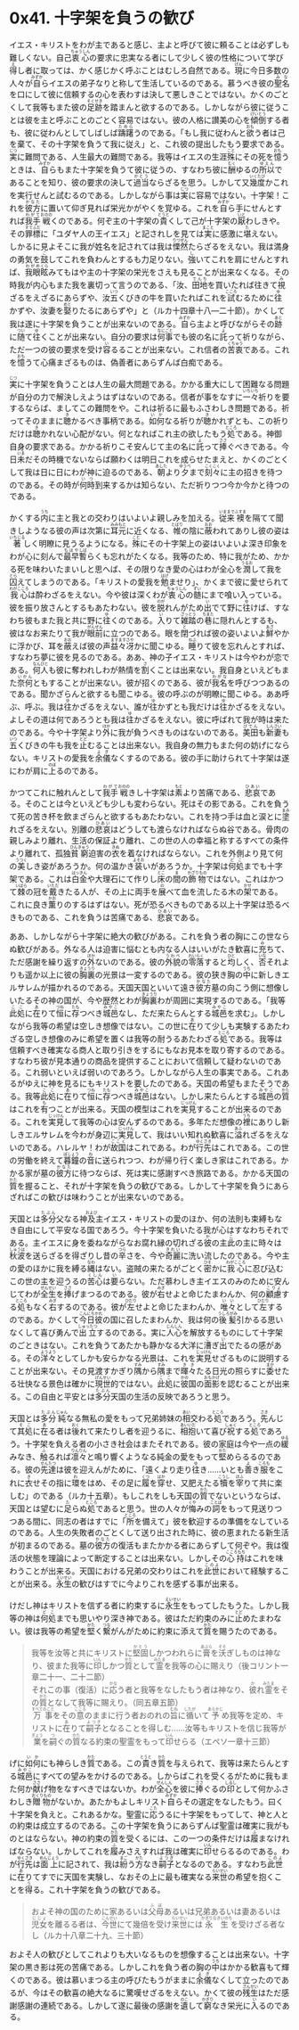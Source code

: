 # 0x41. 十字架を負うの歓び

<article>
<section>
<p class="paragraph">イエス・キリストをわが主であると感じ、主よと呼びて彼に頼ることは必ずしも難しくない。自己<ruby><rb>衷心</rb><rp>（</rp><rt>ちゅうしん</rt><rp>）</rp></ruby>の要求に忠実なる者にして少しく彼の性格について学び<ruby><rb>得</rb><rp>（</rp><rt>え</rt><rp>）</rp></ruby>し者に取っては、かく感じかく呼ぶことはむしろ自然である。<ruby><rb>現</rb><rp>（</rp><rt>げん</rt><rp>）</rp></ruby>に今日多数の人々が<ruby><rb>自</rb><rp>（</rp><rt>みずか</rt><rp>）</rp></ruby>らイエスの弟子なりと称して生活しているのである。慕うべき彼の<ruby><rb>聖名</rb><rp>（</rp><rt>みな</rt><rp>）</rp></ruby>を口にして彼に信頼するの心を表わすは決して悪しきことではない。かくのごとくして我等もまた彼の<ruby><rb>足跡</rb><rp>（</rp><rt>そくせき</rt><rp>）</rp></ruby>を踏まんと欲するのである。しかしながら彼に従うことは彼を主と呼ぶことのごとく容易ではない。彼の人格に讃美の心を<ruby><rb>傾倒</rb><rp>（</rp><rt>けいとう</rt><rp>）</rp></ruby>する者も、彼に従わんとしてしばしば<ruby><rb>躊躇</rb><rp>（</rp><rt>ためら</rt><rp>）</rp></ruby>うのである。「もし我に従わんと<ruby><rb>欲</rb><rp>（</rp><rt>おも</rt><rp>）</rp></ruby>う者は己を棄て、その十字架を負うて我に従え」と、これ彼の提出したもう要求である。<ruby><rb>実</rb><rp>（</rp><rt>じつ</rt><rp>）</rp></ruby>に難問である、人生最大の難問である。我等はイエスの生涯<ruby><rb>殊</rb><rp>（</rp><rt>こと</rt><rp>）</rp></ruby>にその死を<ruby><rb>憶</rb><rp>（</rp><rt>おも</rt><rp>）</rp></ruby>うときは、<ruby><rb>自</rb><rp>（</rp><rt>みずか</rt><rp>）</rp></ruby>らもまた十字架を負うて彼に従うの、すなわち彼に<ruby><rb>酬</rb><rp>（</rp><rt>むく</rt><rp>）</rp></ruby>ゆるの<ruby><rb>所以</rb><rp>（</rp><rt>ゆえん</rt><rp>）</rp></ruby>であることを知り、彼の要求の決して<ruby><rb>過当</rb><rp>（</rp><rt>かとう</rt><rp>）</rp></ruby>ならざるを思う。しかして又<ruby><rb>幾度</rb><rp>（</rp><rt>いくたび</rt><rp>）</rp></ruby>かこれを実行せんと試むるのである。しかしながら事は<ruby><rb>実</rb><rp>（</rp><rt>じつ</rt><rp>）</rp></ruby>に容易ではない。十字架！これを<ruby><rb>彼方</rb><rp>（</rp><rt>かなた</rt><rp>）</rp></ruby>に置いて仰ぎ見れば栄光かがやくを覚ゆる。これを<ruby><rb>自</rb><rp>（</rp><rt>みずか</rt><rp>）</rp></ruby>ら手にせんとすれば<ruby><rb>我手</rb><rp>（</rp><rt>わがて</rt><rp>）</rp></ruby><ruby><rb>戦</rb><rp>（</rp><rt>おのの</rt><rp>）</rp></ruby>くのである。何ぞ主の十字架の<ruby><rb>貴</rb><rp>（</rp><rt>とうと</rt><rp>）</rp></ruby>くして己が十字架の<ruby><rb>厭</rb><rp>（</rp><rt>いと</rt><rp>）</rp></ruby>わしきや。その<ruby><rb>罪標</rb><rp>（</rp><rt>すてふだ</rt><rp>）</rp></ruby>に「ユダヤ人の王イエス」と記されしを見ては<ruby><rb>実</rb><rp>（</rp><rt>まこと</rt><rp>）</rp></ruby>に感激に<ruby><rb>堪</rb><rp>（</rp><rt>た</rt><rp>）</rp></ruby>えない。しかるに見よそこに我が姓名を記されては我は<ruby><rb>慄然</rb><rp>（</rp><rt>りつぜん</rt><rp>）</rp></ruby>たらざるをえない。我は満身の勇気を<ruby><rb>鼓</rb><rp>（</rp><rt>こ</rt><rp>）</rp></ruby>してこれを負わんとするも力足りない。<ruby><rb>強</rb><rp>（</rp><rt>し</rt><rp>）</rp></ruby>いてこれを肩にせんとすれば、<ruby><rb>我眼</rb><rp>（</rp><rt>わがめ</rt><rp>）</rp></ruby><ruby><rb>眩</rb><rp>（</rp><rt>くら</rt><rp>）</rp></ruby>みてもはや主の十字架の栄光をさえも見ることが出来なくなる。その時我が内心もまた我を裏切って言うのである、「汝、<ruby><rb>田地</rb><rp>（</rp><rt>でんち</rt><rp>）</rp></ruby>を買いたれば往きて<ruby><rb>視</rb><rp>（</rp><rt>み</rt><rp>）</rp></ruby>ざるをえざるにあらずや、汝<ruby><rb>五</rb><rp>（</rp><rt>いつ</rt><rp>）</rp></ruby>くびきの牛を買いたればこれを<ruby><rb>試</rb><rp>（</rp><rt>こころ</rt><rp>）</rp></ruby>むるために<ruby><rb>往</rb><rp>（</rp><rt>ゆ</rt><rp>）</rp></ruby>かずや、汝妻を<ruby><rb>娶</rb><rp>（</rp><rt>めと</rt><rp>）</rp></ruby>りたるにあらずや」と（ルカ十四章十八―二十節）。かくして我は遂に十字架を負うことが出来ないのである。<ruby><rb>自</rb><rp>（</rp><rt>みずか</rt><rp>）</rp></ruby>ら主よと呼びながらその<ruby><rb>跡</rb><rp>（</rp><rt>あと</rt><rp>）</rp></ruby>に<ruby><rb>随</rb><rp>（</rp><rt>つい</rt><rp>）</rp></ruby>て<ruby><rb>往</rb><rp>（</rp><rt>ゆ</rt><rp>）</rp></ruby>くことが出来ない。自分の要求は<ruby><rb>何事</rb><rp>（</rp><rt>なにごと</rt><rp>）</rp></ruby>でも彼の名に<ruby><rb>託</rb><rp>（</rp><rt>よ</rt><rp>）</rp></ruby>って祈りながら、ただ一つの彼の要求を受け<ruby><rb>容</rb><rp>（</rp><rt>い</rt><rp>）</rp></ruby>るることが出来ない。これ信者の<ruby><rb>苦衷</rb><rp>（</rp><rt>くちゅう</rt><rp>）</rp></ruby>である。これを<ruby><rb>憶</rb><rp>（</rp><rt>おも</rt><rp>）</rp></ruby>うて心痛まざるものは、偽善者にあらずんば白痴である。</p>

<p class="paragraph"><ruby><rb>実</rb><rp>（</rp><rt>じつ</rt><rp>）</rp></ruby>に十字架を負うことは人生の最大問題である。かかる重大にして困難なる問題が自分の力で解決しえようはずはないのである。信者が事をなすに<ruby><rb>一々</rb><rp>（</rp><rt>いちいち</rt><rp>）</rp></ruby>祈りを要するならば、ましてこの難問をや。これは祈るに最もふさわしき問題である。祈ってそのままに<ruby><rb>聴</rb><rp>（</rp><rt>き</rt><rp>）</rp></ruby>かるべき事柄である。<ruby><rb>如何</rb><rp>（</rp><rt>いか</rt><rp>）</rp></ruby>なる祈りが<ruby><rb>聴</rb><rp>（</rp><rt>き</rt><rp>）</rp></ruby>かれずとも、この祈りだけは<ruby><rb>聴</rb><rp>（</rp><rt>き</rt><rp>）</rp></ruby>かれない心配がない。何となればこれ主の欲したもう<ruby><rb>処</rb><rp>（</rp><rt>ところ</rt><rp>）</rp></ruby>である。神御自身の要求である。かかる祈りこそ安んじて主の名に<ruby><rb>託</rb><rp>（</rp><rt>よ</rt><rp>）</rp></ruby>って<ruby><rb>捧</rb><rp>（</rp><rt>ささ</rt><rp>）</rp></ruby>ぐべきである。今日<ruby><rb>未</rb><rp>（</rp><rt>いま</rt><rp>）</rp></ruby>だその時機でないならば願わくは明日これを成らせたまえと、かくのごとくして我は日に日にわが神に迫るのである、<ruby><rb>朝</rb><rp>（</rp><rt>あした</rt><rp>）</rp></ruby>より<ruby><rb>夕</rb><rp>（</rp><rt>ゆうべ</rt><rp>）</rp></ruby>まで<ruby><rb>刻々</rb><rp>（</rp><rt>こくこく</rt><rp>）</rp></ruby>に主の招きを待つのである。その時が<ruby><rb>何時</rb><rp>（</rp><rt>いつ</rt><rp>）</rp></ruby>到来するかは知らない、ただ祈りつつ今か今かと待つのである。</p>

<p class="paragraph">かくする<ruby><rb>内</rb><rp>（</rp><rt>うち</rt><rp>）</rp></ruby>に主と我との交わりはいよいよ親しみを加える。<ruby><rb>従来</rb><rp>（</rp><rt>いままで</rt><rp>）</rp></ruby><ruby><rb>襖</rb><rp>（</rp><rt>ふすま</rt><rp>）</rp></ruby>を隔てて聞きしようなる彼の声は次第に<ruby><rb>耳元</rb><rp>（</rp><rt>みみもと</rt><rp>）</rp></ruby>に近くなる、<ruby><rb>帷</rb><rp>（</rp><rt>とばり</rt><rp>）</rp></ruby>の陰に<ruby><rb>蔽</rb><rp>（</rp><rt>おお</rt><rp>）</rp></ruby>われてありし彼の姿は<ruby><rb>著</rb><rp>（</rp><rt>いちじる</rt><rp>）</rp></ruby>しく明瞭に見うるようになる。<ruby><rb>殊</rb><rp>（</rp><rt>こと</rt><rp>）</rp></ruby>にその十字架上の姿はいよいよ深き印象をわが心に刻んで<ruby><rb>最早</rb><rp>（</rp><rt>もはや</rt><rp>）</rp></ruby><ruby><rb>暫</rb><rp>（</rp><rt>しば</rt><rp>）</rp></ruby>らくも忘れがたくなる。我等のため、特に我がため、かかる死を味わいたまいしと思へば、その限りなき愛の心はわが全心を<ruby><rb>潤</rb><rp>（</rp><rt>うるお</rt><rp>）</rp></ruby>して我を<ruby><rb>囚</rb><rp>（</rp><rt>とら</rt><rp>）</rp></ruby>えてしまうのである。「キリストの愛我を<ruby><rb>勉</rb><rp>（</rp><rt>はげ</rt><rp>）</rp></ruby>ませり」、かくまで彼に愛せられて<ruby><rb>我心</rb><rp>（</rp><rt>わがこころ</rt><rp>）</rp></ruby>は酔わざるをえない。今や彼は深くわが<ruby><rb>衷心</rb><rp>（</rp><rt>ちゅうしん</rt><rp>）</rp></ruby>の<ruby><rb>髄</rb><rp>（</rp><rt>ずい</rt><rp>）</rp></ruby>にまで喰い入っている。彼を振り放さんとするもあたわない。彼を<ruby><rb>脱</rb><rp>（</rp><rt>のが</rt><rp>）</rp></ruby>れんがため<ruby><rb>出</rb><rp>（</rp><rt>い</rt><rp>）</rp></ruby>でて野に<ruby><rb>往</rb><rp>（</rp><rt>ゆ</rt><rp>）</rp></ruby>けば、すなわち彼もまた我と共に野に<ruby><rb>往</rb><rp>（</rp><rt>ゆ</rt><rp>）</rp></ruby>くのである。<ruby><rb>入</rb><rp>（</rp><rt>い</rt><rp>）</rp></ruby>りて<ruby><rb>雑踏</rb><rp>（</rp><rt>ざっとう</rt><rp>）</rp></ruby>の<ruby><rb>巷</rb><rp>（</rp><rt>ちまた</rt><rp>）</rp></ruby>に隠れんとするも、彼はなお来たりて我が<ruby><rb>眼前</rb><rp>（</rp><rt>がんぜん</rt><rp>）</rp></ruby>に立つのである。眼を<ruby><rb>閉</rb><rp>（</rp><rt>と</rt><rp>）</rp></ruby>づれば彼の姿いよいよ<ruby><rb>鮮</rb><rp>（</rp><rt>あざ</rt><rp>）</rp></ruby>やかに浮かび、耳を<ruby><rb>蔽</rb><rp>（</rp><rt>おお</rt><rp>）</rp></ruby>えば彼の声<ruby><rb>益々</rb><rp>（</rp><rt>ますます</rt><rp>）</rp></ruby><ruby><rb>冴</rb><rp>（</rp><rt>さや</rt><rp>）</rp></ruby>かに聞こゆる。<ruby><rb>睡</rb><rp>（</rp><rt>ねぶ</rt><rp>）</rp></ruby>りて彼を忘れんとすれば、すなわち夢に彼を見るのである。ああ、神の子イエス・キリストは今やわが恋である。<ruby><rb>何人</rb><rp>（</rp><rt>なんびと</rt><rp>）</rp></ruby>も彼に奪われしわが熱情を<ruby><rb>割</rb><rp>（</rp><rt>さ</rt><rp>）</rp></ruby>くことは出来ない。我自身といえどもまた<ruby><rb>奈何</rb><rp>（</rp><rt>いかん</rt><rp>）</rp></ruby>ともすることが出来ない。彼が招くのである、彼が<ruby><rb>我名</rb><rp>（</rp><rt>わがな</rt><rp>）</rp></ruby>を呼びつつあるのである。聞かざらんと欲するも聞こゆる。彼の呼ぶのが明瞭に聞こゆる。ああ呼ぶ、呼ぶ。我は<ruby><rb>往</rb><rp>（</rp><rt>ゆ</rt><rp>）</rp></ruby>かざるをえない、誰が<ruby><rb>往</rb><rp>（</rp><rt>ゆ</rt><rp>）</rp></ruby>かずとも我だけは<ruby><rb>往</rb><rp>（</rp><rt>ゆ</rt><rp>）</rp></ruby>かざるをえない。よしその道は何であろうとも我は<ruby><rb>往</rb><rp>（</rp><rt>ゆ</rt><rp>）</rp></ruby>かざるをえない。彼に呼ばれて我が時は来たのである。今や十字架より<ruby><rb>外</rb><rp>（</rp><rt>ほか</rt><rp>）</rp></ruby>に我が負うべきものはないのである。<ruby><rb>美田</rb><rp>（</rp><rt>びでん</rt><rp>）</rp></ruby>も<ruby><rb>新妻</rb><rp>（</rp><rt>しんさい</rt><rp>）</rp></ruby>も<ruby><rb>五</rb><rp>（</rp><rt>いつ</rt><rp>）</rp></ruby>くびきの牛も我を<ruby><rb>止</rb><rp>（</rp><rt>とど</rt><rp>）</rp></ruby>むることは出来ない。我自身の無力もまた何の妨げにならない。キリストの愛我を<ruby><rb>余儀</rb><rp>（</rp><rt>よぎ</rt><rp>）</rp></ruby>なくするのである。彼の手に助けられて十字架は遂にわが肩に<ruby><rb>上</rb><rp>（</rp><rt>のぼ</rt><rp>）</rp></ruby>るのである。</p>

<p class="paragraph">かつてこれに触れんとして<ruby><rb>我手</rb><rp>（</rp><rt>わがて</rt><rp>）</rp></ruby><ruby><rb>戦</rb><rp>（</rp><rt>おのの</rt><rp>）</rp></ruby>きし十字架は<ruby><rb>素</rb><rp>（</rp><rt>もと</rt><rp>）</rp></ruby>より苦痛である、<ruby><rb>悲哀</rb><rp>（</rp><rt>ひあい</rt><rp>）</rp></ruby>である。そのことは今といえども少しも変わらない。死はその影である。これを負うて死の苦き杯を飲まざらんと欲するもあたわない。これを持つ手は血と涙とに<ruby><rb>塗</rb><rp>（</rp><rt>まみ</rt><rp>）</rp></ruby>れざるをえない。別離の<ruby><rb>悲哀</rb><rp>（</rp><rt>ひあい</rt><rp>）</rp></ruby>はどうしても渡らなければならぬ谷である。骨肉の親しみより離れ、生活の保証より離れ、この世の人の幸福と称するすべての条件より離れて、孤独<ruby><rb>貧窮</rb><rp>（</rp><rt>ひんきゅう</rt><rp>）</rp></ruby>迫害の<ruby><rb>衣</rb><rp>（</rp><rt>きぬ</rt><rp>）</rp></ruby>を着なければならない。これを外側より見て何の<ruby><rb>美</rb><rp>（</rp><rt>うつく</rt><rp>）</rp></ruby>しき姿があろうか。何の温かき<ruby><rb>装</rb><rp>（</rp><rt>よそお</rt><rp>）</rp></ruby>いがあろうか。十字架は<ruby><rb>何処</rb><rp>（</rp><rt>どこ</rt><rp>）</rp></ruby>までも十字架である。これは<ruby><rb>白金</rb><rp>（</rp><rt>はっきん</rt><rp>）</rp></ruby>や大理石にて作りし<ruby><rb>床</rb><rp>（</rp><rt>とこ</rt><rp>）</rp></ruby>の<ruby><rb>間</rb><rp>（</rp><rt>ま</rt><rp>）</rp></ruby>の<ruby><rb>飾物</rb><rp>（</rp><rt>かざりもの</rt><rp>）</rp></ruby>ではない。これはかつて<ruby><rb>棘</rb><rp>（</rp><rt>いばら</rt><rp>）</rp></ruby>の冠を<ruby><rb>戴</rb><rp>（</rp><rt>いただ</rt><rp>）</rp></ruby>きたる人が、その上に両手を<ruby><rb>展</rb><rp>（</rp><rt>の</rt><rp>）</rp></ruby>べて血を流したる木の<ruby><rb>架</rb><rp>（</rp><rt>かせ</rt><rp>）</rp></ruby>である。これに良き<ruby><rb>薫</rb><rp>（</rp><rt>かお</rt><rp>）</rp></ruby>りのするはずはない。死が恐るべきものである以上十字架は恐るべきものである、これを負うは苦痛である、<ruby><rb>悲哀</rb><rp>（</rp><rt>ひあい</rt><rp>）</rp></ruby>である。</p>

<p class="paragraph">ああ、しかしながら十字架に絶大の歓びがある。これを負う者の胸にこの世ならぬ歓びがある。外なる人は迫害に悩むとも内なる人はいいがたき歓喜に<ruby><rb>充</rb><rp>（</rp><rt>み</rt><rp>）</rp></ruby>ちて、ただ感謝を繰り返すの<ruby><rb>外</rb><rp>（</rp><rt>ほか</rt><rp>）</rp></ruby>ないのである。彼の<ruby><rb>外貌</rb><rp>（</rp><rt>うわべ</rt><rp>）</rp></ruby>の<ruby><rb>零落</rb><rp>（</rp><rt>れいらく</rt><rp>）</rp></ruby>すると<ruby><rb>均</rb><rp>（</rp><rt>ひと</rt><rp>）</rp></ruby>しく、<ruby><rb>否</rb><rp>（</rp><rt>いな</rt><rp>）</rp></ruby>それよりも遥か以上に彼の<ruby><rb>胸裏</rb><rp>（</rp><rt>きょうり</rt><rp>）</rp></ruby>の光景は一変するのである。彼の狭き胸の<ruby><rb>中</rb><rp>（</rp><rt>うち</rt><rp>）</rp></ruby>に新しきエルサレムが描かれるのである。天国天国といいて遠き<ruby><rb>彼方</rb><rp>（</rp><rt>かなた</rt><rp>）</rp></ruby>墓の向こう側に想像しいたるその神の国が、今や歴然とわが<ruby><rb>胸裏</rb><rp>（</rp><rt>きょうり</rt><rp>）</rp></ruby>わが周囲に実現するのである。「我等<ruby><rb>此処</rb><rp>（</rp><rt>ここ</rt><rp>）</rp></ruby>に<ruby><rb>在</rb><rp>（</rp><rt>あ</rt><rp>）</rp></ruby>りて<ruby><rb>恒</rb><rp>（</rp><rt>つね</rt><rp>）</rp></ruby>に<ruby><rb>存</rb><rp>（</rp><rt>たも</rt><rp>）</rp></ruby>つべき<ruby><rb>城邑</rb><rp>（</rp><rt>みやこ</rt><rp>）</rp></ruby>なし、ただ来たらんとする<ruby><rb>城邑</rb><rp>（</rp><rt>みやこ</rt><rp>）</rp></ruby>を求む」。しかしながら我等の希望は空しき想像ではない。この世に<ruby><rb>在</rb><rp>（</rp><rt>あ</rt><rp>）</rp></ruby>りて少しも実験するあたわざる空しき想像のみに希望を置くは我等の耐うるあたわざる<ruby><rb>処</rb><rp>（</rp><rt>ところ</rt><rp>）</rp></ruby>である。我等は信頼すべき確実なる商人と取り引きをするにもなお見本を取り寄するのである。すなわち彼が見本通りの商品を提供することにおいて信頼して疑わないのである。これ弱いといえば弱いのであろう。しかしながら人生の事実である。これあるがゆえに神を見るにもキリストを要したのである。天国の希望もまたそうである。我等<ruby><rb>此処</rb><rp>（</rp><rt>ここ</rt><rp>）</rp></ruby>に<ruby><rb>在</rb><rp>（</rp><rt>あ</rt><rp>）</rp></ruby>りて<ruby><rb>恒</rb><rp>（</rp><rt>つね</rt><rp>）</rp></ruby>に<ruby><rb>存</rb><rp>（</rp><rt>たも</rt><rp>）</rp></ruby>つべき<ruby><rb>城邑</rb><rp>（</rp><rt>みやこ</rt><rp>）</rp></ruby>はない。しかし来たらんとする<ruby><rb>城邑</rb><rp>（</rp><rt>みやこ</rt><rp>）</rp></ruby>の<ruby><rb>質</rb><rp>（</rp><rt>かた</rt><rp>）</rp></ruby>はこれを<ruby><rb>有</rb><rp>（</rp><rt>も</rt><rp>）</rp></ruby>つことが出来る。天国の模型はこれを<ruby><rb>実見</rb><rp>（</rp><rt>じっけん</rt><rp>）</rp></ruby>することが出来るのである。これを<ruby><rb>実見</rb><rp>（</rp><rt>じっけん</rt><rp>）</rp></ruby>して我等の心は安んずるのである。多年ただ想像の<ruby><rb>裡</rb><rp>（</rp><rt>うち</rt><rp>）</rp></ruby>にありし新しきエルサレムを今わが身辺に<ruby><rb>実見</rb><rp>（</rp><rt>じっけん</rt><rp>）</rp></ruby>して、我はいい知れぬ歓喜に<ruby><rb>溢</rb><rp>（</rp><rt>あふ</rt><rp>）</rp></ruby>れざるをえないのである。ハレルヤ！わが<ruby><rb>故国</rb><rp>（</rp><rt>ここく</rt><rp>）</rp></ruby>はこれである。わが<ruby><rb>行先</rb><rp>（</rp><rt>ゆくさき</rt><rp>）</rp></ruby>はこれである。この世の労働を終えて<ruby><rb>暮鐘</rb><rp>（</rp><rt>ぼしょう</rt><rp>）</rp></ruby>の<ruby><rb>音</rb><rp>（</rp><rt>ね</rt><rp>）</rp></ruby>に送られつつ、わが帰り行く楽しき家はこれである。かかる家が墓の<ruby><rb>彼方</rb><rp>（</rp><rt>かなた</rt><rp>）</rp></ruby>に待つならば、死は実に感謝すべき旅路である。かかる天国の<ruby><rb>質</rb><rp>（</rp><rt>かた</rt><rp>）</rp></ruby>を握ること、それが十字架を負うの歓びである。しかして十字架を負うにあらざればこの歓びは味わうことが出来ないのである。</p>

<p class="paragraph">天国とは<ruby><rb>多分</rb><rp>（</rp><rt>たぶん</rt><rp>）</rp></ruby>父なる神<ruby><rb>及</rb><rp>（</rp><rt>および</rt><rp>）</rp></ruby>主イエス・キリストの愛のほか、何の法則も束縛もなき自由にして平安なる国であろう。今十字架を負いたる我が心はすなわちそれである。主イエスに身を委ねながらなお腐れ縁の切れざる<ruby><rb>彼</rb><rp>（</rp><rt>か</rt><rp>）</rp></ruby>の主<ruby><rb>此</rb><rp>（</rp><rt>こ</rt><rp>）</rp></ruby>の主に時々は<ruby><rb>秋波</rb><rp>（</rp><rt>しゅうは</rt><rp>）</rp></ruby>を送らざるを得ざりし昔の<ruby><rb>辛</rb><rp>（</rp><rt>つら</rt><rp>）</rp></ruby>さを、今や<ruby><rb>奇麗</rb><rp>（</rp><rt>きれい</rt><rp>）</rp></ruby>に洗い流したのである。今や主の愛のほかに我を縛る<ruby><rb>縄</rb><rp>（</rp><rt>なわ</rt><rp>）</rp></ruby>はない。盗賊の来たるがごとく<ruby><rb>密</rb><rp>（</rp><rt>ひそ</rt><rp>）</rp></ruby>かに<ruby><rb>我心</rb><rp>（</rp><rt>わがこころ</rt><rp>）</rp></ruby>に忍び込むこの世の主を迎うるの<ruby><rb>苦心</rb><rp>（</rp><rt>くしん</rt><rp>）</rp></ruby>は<ruby><rb>要</rb><rp>（</rp><rt>い</rt><rp>）</rp></ruby>らない。ただ慕わしき主イエスのみのために安んじてわが<ruby><rb>全生</rb><rp>（</rp><rt>ぜんせい</rt><rp>）</rp></ruby>を<ruby><rb>捧</rb><rp>（</rp><rt>ささ</rt><rp>）</rp></ruby>げまつるのである。彼が<ruby><rb>右</rb><rp>（</rp><rt>みぎ</rt><rp>）</rp></ruby>せよと命じたまわんか、何の<ruby><rb>顧慮</rb><rp>（</rp><rt>こりょ</rt><rp>）</rp></ruby>する<ruby><rb>処</rb><rp>（</rp><rt>ところ</rt><rp>）</rp></ruby>もなく<ruby><rb>右</rb><rp>（</rp><rt>みぎ</rt><rp>）</rp></ruby>するのである。彼が<ruby><rb>左</rb><rp>（</rp><rt>ひだり</rt><rp>）</rp></ruby>せよと命じたまわんか、<ruby><rb>唯々</rb><rp>（</rp><rt>いい</rt><rp>）</rp></ruby>として<ruby><rb>左</rb><rp>（</rp><rt>ひだり</rt><rp>）</rp></ruby>するのである。かくして<ruby><rb>今日</rb><rp>（</rp><rt>こんにち</rt><rp>）</rp></ruby><ruby><rb>彼</rb><rp>（</rp><rt>かれ</rt><rp>）</rp></ruby>の国に召したまわんか、我は何の<ruby><rb>後髪</rb><rp>（</rp><rt>うしろがみ</rt><rp>）</rp></ruby>引かるる思いなくして喜び勇んで<ruby><rb>出立</rb><rp>（</rp><rt>しゅったつ</rt><rp>）</rp></ruby>するのである。実に<ruby><rb>人心</rb><rp>（</rp><rt>じんしん</rt><rp>）</rp></ruby>を解放するものにして十字架のごときはない。これを負うてあたかも静かなる大洋に<ruby><rb>漕</rb><rp>（</rp><rt>こ</rt><rp>）</rp></ruby>ぎ<ruby><rb>出</rb><rp>（</rp><rt>い</rt><rp>）</rp></ruby>でたるの感がある。その<ruby><rb>洋々</rb><rp>（</rp><rt>ようよう</rt><rp>）</rp></ruby>としてしかも安らかなる光景は、これを<ruby><rb>実見</rb><rp>（</rp><rt>じっけん</rt><rp>）</rp></ruby>せざるものに説明することが出来ない。その見渡すかぎり<ruby><rb>隅</rb><rp>（</rp><rt>すみ</rt><rp>）</rp></ruby>から<ruby><rb>隅</rb><rp>（</rp><rt>すみ</rt><rp>）</rp></ruby>まで<ruby><rb>暉々</rb><rp>（</rp><rt>きき</rt><rp>）</rp></ruby>たる日光の照らすに<ruby><rb>委</rb><rp>（</rp><rt>まか</rt><rp>）</rp></ruby>せたる壮快なる景色は確かに<ruby><rb>現世</rb><rp>（</rp><rt>げんせい</rt><rp>）</rp></ruby>的ではない。<ruby><rb>此処</rb><rp>（</rp><rt>ここ</rt><rp>）</rp></ruby>に<ruby><rb>彼</rb><rp>（</rp><rt>かの</rt><rp>）</rp></ruby>国の<ruby><rb>面影</rb><rp>（</rp><rt>おもかげ</rt><rp>）</rp></ruby>を認むることが出来る。この自由と平安とは<ruby><rb>多分</rb><rp>（</rp><rt>たぶん</rt><rp>）</rp></ruby>天国の生活の反映であろうと思う。</p>

<p class="paragraph">天国とは<ruby><rb>多分</rb><rp>（</rp><rt>たぶん</rt><rp>）</rp></ruby><ruby><rb>純</rb><rp>（</rp><rt>じゅん</rt><rp>）</rp></ruby>なる無私の愛をもって兄弟姉妹の<ruby><rb>相</rb><rp>（</rp><rt>あい</rt><rp>）</rp></ruby>交わる<ruby><rb>処</rb><rp>（</rp><rt>ところ</rt><rp>）</rp></ruby>であろう。<ruby><rb>先</rb><rp>（</rp><rt>さき</rt><rp>）</rp></ruby>んじて<ruby><rb>其処</rb><rp>（</rp><rt>そこ</rt><rp>）</rp></ruby>に<ruby><rb>在</rb><rp>（</rp><rt>あ</rt><rp>）</rp></ruby>る者は<ruby><rb>後</rb><rp>（</rp><rt>おく</rt><rp>）</rp></ruby>れて来たりし者を迎うるに、<ruby><rb>相</rb><rp>（</rp><rt>あい</rt><rp>）</rp></ruby><ruby><rb>抱</rb><rp>（</rp><rt>いだ</rt><rp>）</rp></ruby>いて喜び<ruby><rb>祝</rb><rp>（</rp><rt>しゅく</rt><rp>）</rp></ruby>する<ruby><rb>処</rb><rp>（</rp><rt>ところ</rt><rp>）</rp></ruby>であろう。十字架を負える者の小さき社会はまたそれである。彼の家庭は今や一点の<ruby><rb>緩</rb><rp>（</rp><rt>ゆる</rt><rp>）</rp></ruby>みなき、<ruby><rb>触</rb><rp>（</rp><rt>ふ</rt><rp>）</rp></ruby>るれば<ruby><rb>凛々</rb><rp>（</rp><rt>りんりん</rt><rp>）</rp></ruby>と鳴り響くようなる純金の愛をもって<ruby><rb>堅</rb><rp>（</rp><rt>かた</rt><rp>）</rp></ruby>めらるるのである。彼の<ruby><rb>先達</rb><rp>（</rp><rt>せんたつ</rt><rp>）</rp></ruby>は彼を迎えんがために、「遠くより走り<ruby><rb>往</rb><rp>（</rp><rt>ゆ</rt><rp>）</rp></ruby>き……いとも<ruby><rb>善</rb><rp>（</rp><rt>よ</rt><rp>）</rp></ruby>き<ruby><rb>服</rb><rp>（</rp><rt>ころも</rt><rp>）</rp></ruby>をこれに<ruby><rb>衣</rb><rp>（</rp><rt>き</rt><rp>）</rp></ruby>せその指に<ruby><rb>環</rb><rp>（</rp><rt>わ</rt><rp>）</rp></ruby>をはめ、その足に<ruby><rb>履</rb><rp>（</rp><rt>くつ</rt><rp>）</rp></ruby>を<ruby><rb>穿</rb><rp>（</rp><rt>はか</rt><rp>）</rp></ruby>せ、又肥えたる<ruby><rb>犢</rb><rp>（</rp><rt>こうし</rt><rp>）</rp></ruby>を<ruby><rb>宰</rb><rp>（</rp><rt>ほふ</rt><rp>）</rp></ruby>りて共に楽しむ」のである（ルカ十五章）。もしこれをしも天国の<ruby><rb>質</rb><rp>（</rp><rt>かた</rt><rp>）</rp></ruby>でないというならば、天国とは望むに<ruby><rb>足</rb><rp>（</rp><rt>た</rt><rp>）</rp></ruby>らぬ<ruby><rb>処</rb><rp>（</rp><rt>ところ</rt><rp>）</rp></ruby>であると思う。世の人々が<ruby><rb>悔</rb><rp>（</rp><rt>くや</rt><rp>）</rp></ruby>みの<ruby><rb>詞</rb><rp>（</rp><rt>ことば</rt><rp>）</rp></ruby>をもって見送りつつある間に、同志の者はすでに「<ruby><rb>所</rb><rp>（</rp><rt>ところ</rt><rp>）</rp></ruby>を備えて」彼を歓迎するの準備をなしているのである。人生の失敗者のごとくして送り出された時に、彼の恵まれたる新生活が初まるのである。墓の<ruby><rb>彼方</rb><rp>（</rp><rt>かなた</rt><rp>）</rp></ruby>の復活もまたかかる者にあらずして何ぞや。我は復活の状態を理論によって断定することは出来ない。しかしその<ruby><rb>心持</rb><rp>（</rp><rt>こころもち</rt><rp>）</rp></ruby>はこれを味わうことが出来る。天国における兄弟の交わりはこれを<ruby><rb>此世</rb><rp>（</rp><rt>このよ</rt><rp>）</rp></ruby>において経験することが出来る。<ruby><rb>永生</rb><rp>（</rp><rt>えいせい</rt><rp>）</rp></ruby>の歓びはすでに今よりこれを感ずる事が出来る。</p>

<p class="paragraph">けだし神はキリストを信ずる者に約束するに<ruby><rb>永生</rb><rp>（</rp><rt>えいせい</rt><rp>）</rp></ruby>をもってしたもうた。しかし我等の神は<ruby><rb>何処</rb><rp>（</rp><rt>どこ</rt><rp>）</rp></ruby>までも思いやり深き神である。彼はただ約束のみに<ruby><rb>止</rb><rp>（</rp><rt>とど</rt><rp>）</rp></ruby>めたまわない。彼は我等の希望を<ruby><rb>堅</rb><rp>（</rp><rt>かた</rt><rp>）</rp></ruby>く<ruby><rb>繋</rb><rp>（</rp><rt>つな</rt><rp>）</rp></ruby>がんがために約束に添えて<ruby><rb>質</rb><rp>（</rp><rt>かた</rt><rp>）</rp></ruby>を賜うたのである。</p>

<blockquote>
我等を汝等と共にキリストに<ruby><rb>堅固</rb><rp>（</rp><rt>かとう</rt><rp>）</rp></ruby>しかつわれらに<ruby><rb>膏</rb><rp>（</rp><rt>あぶら</rt><rp>）</rp></ruby>を<ruby><rb>沃</rb><rp>（</rp><rt>そそ</rt><rp>）</rp></ruby>ぎしものは神なり、彼また我等に<ruby><rb>印</rb><rp>（</rp><rt>いん</rt><rp>）</rp></ruby>しかつ<ruby><rb>質</rb><rp>（</rp><rt>かた</rt><rp>）</rp></ruby>として<ruby><rb>霊</rb><rp>（</rp><rt>みたま</rt><rp>）</rp></ruby>を我等の心に賜えり（後コリント一章二十一、二十二節）<br>
それこの事（復活）に<ruby><rb>応</rb><rp>（</rp><rt>かな</rt><rp>）</rp></ruby>う者と我等をなしたもう者は神なり、<ruby><rb>彼</rb><rp>（</rp><rt>か</rt><rp>）</rp></ruby>れ<ruby><rb>霊</rb><rp>（</rp><rt>みたま</rt><rp>）</rp></ruby>をその<ruby><rb>質</rb><rp>（</rp><rt>かた</rt><rp>）</rp></ruby>となして我等に賜えり。（同五章五節）<br>
<ruby><rb>万事</rb><rp>（</rp><rt>すべてのこと</rt><rp>）</rp></ruby>をその<ruby><rb>意</rb><rp>（</rp><rt>こころ</rt><rp>）</rp></ruby>のままに行う者おのれの<ruby><rb>旨</rb><rp>（</rp><rt>むね</rt><rp>）</rp></ruby>に<ruby><rb>循</rb><rp>（</rp><rt>したが</rt><rp>）</rp></ruby>いて<ruby><rb>予</rb><rp>（</rp><rt>あらかじ</rt><rp>）</rp></ruby>め我等を定め、キリストに<ruby><rb>在</rb><rp>（</rp><rt>あ</rt><rp>）</rp></ruby>りて<ruby><rb>嗣子</rb><rp>（</rp><rt>よつぎ</rt><rp>）</rp></ruby>となることを得しむ……汝等もキリストを信じ我等が<ruby><rb>業</rb><rp>（</rp><rt>ぎょう</rt><rp>）</rp></ruby>を<ruby><rb>嗣</rb><rp>（</rp><rt>つ</rt><rp>）</rp></ruby>ぐの<ruby><rb>質</rb><rp>（</rp><rt>かた</rt><rp>）</rp></ruby>なる約束の聖霊をもって<ruby><rb>印</rb><rp>（</rp><rt>いん</rt><rp>）</rp></ruby>せらる（エペソ一章十三節）
</blockquote>

<p class="paragraph">げに<ruby><rb>如何</rb><rp>（</rp><rt>いか</rt><rp>）</rp></ruby>にも神らしき<ruby><rb>質</rb><rp>（</rp><rt>かた</rt><rp>）</rp></ruby>である。この<ruby><rb>貴</rb><rp>（</rp><rt>とうと</rt><rp>）</rp></ruby>き<ruby><rb>質</rb><rp>（</rp><rt>かた</rt><rp>）</rp></ruby>を与えられて、我等は来たらんとする<ruby><rb>城邑</rb><rp>（</rp><rt>みやこ</rt><rp>）</rp></ruby>にすべての望みをかけるのである。しからばこれを受くるがために我もまた何か<ruby><rb>献</rb><rp>（</rp><rt>ささ</rt><rp>）</rp></ruby>げ物をなすべきではないか。わが<ruby><rb>全心</rb><rp>（</rp><rt>ぜんしん</rt><rp>）</rp></ruby>を彼に<ruby><rb>捧</rb><rp>（</rp><rt>ささ</rt><rp>）</rp></ruby>ぐるの<ruby><rb>印</rb><rp>（</rp><rt>しるし</rt><rp>）</rp></ruby>として何かふさわしき<ruby><rb>贈物</rb><rp>（</rp><rt>おくりもの</rt><rp>）</rp></ruby>がないか。あたかもよしキリスト<ruby><rb>自</rb><rp>（</rp><rt>みずか</rt><rp>）</rp></ruby>らその選定をなしたもう。曰く十字架を負えと。これあるかな。聖霊に<ruby><rb>応</rb><rp>（</rp><rt>こた</rt><rp>）</rp></ruby>うるに十字架をもってして、神と人との約束は成立するのである。この十字架を負うにあらずんば聖霊は確実に我がものとはならない。神の約束の<ruby><rb>質</rb><rp>（</rp><rt>かた</rt><rp>）</rp></ruby>を受くるには、この一つの条件だけは<ruby><rb>履</rb><rp>（</rp><rt>ふ</rt><rp>）</rp></ruby>まなければならない。しかしてこれを<ruby><rb>履</rb><rp>（</rp><rt>ふ</rt><rp>）</rp></ruby>みさえすれば我は確実に<ruby><rb>印</rb><rp>（</rp><rt>いん</rt><rp>）</rp></ruby>せらるるのである。わが<ruby><rb>行先</rb><rp>（</rp><rt>ゆくさき</rt><rp>）</rp></ruby>は<ruby><rb>面上</rb><rp>（</rp><rt>めんじょう</rt><rp>）</rp></ruby>に記されて、我は<ruby><rb>紛</rb><rp>（</rp><rt>まご</rt><rp>）</rp></ruby>う<ruby><rb>方</rb><rp>（</rp><rt>かた</rt><rp>）</rp></ruby>なき<ruby><rb>嗣子</rb><rp>（</rp><rt>よつぎ</rt><rp>）</rp></ruby>となるのである。すなわち<ruby><rb>此世</rb><rp>（</rp><rt>このよ</rt><rp>）</rp></ruby>に<ruby><rb>在</rb><rp>（</rp><rt>あ</rt><rp>）</rp></ruby>りてすでに天国を実験し、なおその上に最も確実なる<ruby><rb>来世</rb><rp>（</rp><rt>らいせい</rt><rp>）</rp></ruby>の希望を抱くことを<ruby><rb>得</rb><rp>（</rp><rt>う</rt><rp>）</rp></ruby>る。これ十字架を負うの歓びである。</p>

<blockquote>
およそ神の国のために家あるいは<ruby><rb>父母</rb><rp>（</rp><rt>ふぼ</rt><rp>）</rp></ruby>あるいは兄弟あるいは妻あるいは<ruby><rb>児女</rb><rp>（</rp><rt>じじょ</rt><rp>）</rp></ruby>を離るる者は、<ruby><rb>今世</rb><rp>（</rp><rt>こんせい</rt><rp>）</rp></ruby>にて幾倍を受け<ruby><rb>来世</rb><rp>（</rp><rt>らいせい</rt><rp>）</rp></ruby>には<ruby><rb>永生</rb><rp>（</rp><rt>かぎりなきいのち</rt><rp>）</rp></ruby>を受けざる者なし（ルカ十八章二十九、三十節）
</blockquote>

<p class="paragraph">およそ人の歓びとしてこれよりも大いなるものを想像することは出来ない。十字架の黒き影は死の苦痛である。しかしこれを負う者の胸の<ruby><rb>中</rb><rp>（</rp><rt>うち</rt><rp>）</rp></ruby>はかかる歓喜もて輝くのである。彼は慕いまつる主の呼びたもうがままに<ruby><rb>余儀</rb><rp>（</rp><rt>よぎ</rt><rp>）</rp></ruby>なくして立ったのであるが、今はその歓喜の絶大なるに驚嘆せざるをえない。かくて彼の<ruby><rb>残生</rb><rp>（</rp><rt>ざんせい</rt><rp>）</rp></ruby>はただ感謝感謝の連続である。しかして遂に最後の感謝を<ruby><rb>遺</rb><rp>（</rp><rt>のこ</rt><rp>）</rp></ruby>して<ruby><rb>窮</rb><rp>（</rp><rt>かぎり</rt><rp>）</rp></ruby>なき栄光に<ruby><rb>入</rb><rp>（</rp><rt>い</rt><rp>）</rp></ruby>るのである。</p>
</section>
</article>